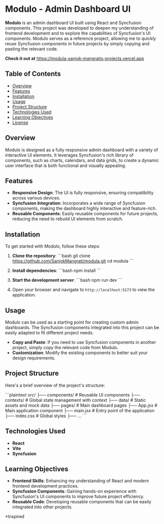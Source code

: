 
# Modulo - Admin Dashboard UI

**Modulo** is an admin dashboard UI built using React and Syncfusion components. This project was developed to deepen my understanding of frontend development and to explore the capabilities of Syncfusion's UI components. Modulo serves as a reference project, allowing me to quickly reuse Syncfusion components in future projects by simply copying and pasting the relevant code.

**Check it out at** https://modula-sanjok-mangratis-projects.vercel.app

## Table of Contents

- [Overview](#overview)
- [Features](#features)
- [Installation](#installation)
- [Usage](#usage)
- [Project Structure](#project-structure)
- [Technologies Used](#technologies-used)
- [Learning Objectives](#learning-objectives)
- [License](#license)

## Overview

Modulo is designed as a fully responsive admin dashboard with a variety of interactive UI elements. It leverages Syncfusion's rich library of components, such as charts, calendars, and data grids, to create a dynamic user interface that is both functional and visually appealing.

## Features

- **Responsive Design**: The UI is fully responsive, ensuring compatibility across various devices.
- **Syncfusion Integration**: Incorporates a wide range of Syncfusion components, making the dashboard highly interactive and feature-rich.
- **Reusable Components**: Easily reusable components for future projects, reducing the need to rebuild UI elements from scratch.

## Installation

To get started with Modulo, follow these steps:

1. **Clone the repository**:
    \`\`\`bash
    git clone https://github.com/SanjokMangrati/modula.git
    cd modula
    \`\`\`

2. **Install dependencies**:
    \`\`\`bash
    npm install
    \`\`\`

3. **Start the development server**:
    \`\`\`bash
    npm run dev
    \`\`\`

4. Open your browser and navigate to `http://localhost:5173` to view the application.

## Usage

Modulo can be used as a starting point for creating custom admin dashboards. The Syncfusion components integrated into this project can be easily adapted to fit different project needs.

- **Copy and Paste**: If you need to use Syncfusion components in another project, simply copy the relevant code from Modulo.
- **Customization**: Modify the existing components to better suit your design requirements.

## Project Structure

Here's a brief overview of the project's structure:

\`\`\`plaintext
src/
├── components/         # Reusable UI components
├── contexts/           # Global state management with context
├── data/               # Static assets and mock data
├── pages/              # Main dashboard pages
├── App.jsx             # Main application component
├── main.jsx            # Entry point of the application
├── index.css           # Global styles
├── ...
\`\`\`

## Technologies Used

- **React**
- **Vite**
- **Syncfusion**

## Learning Objectives

- **Frontend Skills**: Enhancing my understanding of React and modern frontend development practices.
- **Syncfusion Components**: Gaining hands-on experience with Syncfusion's UI components to improve future project efficiency.
- **Reusable Code**: Developing reusable components that can be easily integrated into other projects.

*Inspired

 
